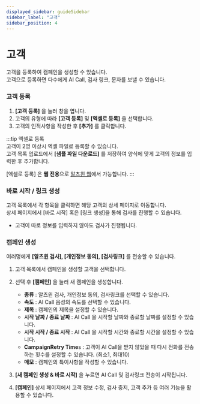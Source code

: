 ```yaml
---
displayed_sidebar: guideSidebar
sidebar_label: "고객"
sidebar_position: 4
---
```


# 고객

고객을 등록하여 캠페인을 생성할 수 있습니다.  
고객으로 등록하면 다수에게 AI Call, 검사 링크, 문자를 보낼 수 있습니다.  

### 고객 등록 

1. **[고객 등록]** 을 눌러 창을 엽니다. 
2. 고객의 유형에 따라 **[고객 등록]** 및 **[엑셀로 등록]** 을 선택합니다.
3. 고객의 인적사항을 작성한 후 **[추가]** 를 클릭합니다.  

:::tip 엑셀로 등록  
고객이 2명 이상시 엑셀 파일로 등록할 수 있습니다.  
고객 목록 업로드에서 **[샘플 파일 다운로드]** 를 저장하여 양식에 맞게 고객의 정보를 입력한 후 추가합니다.

[엑셀로 등록] 은 **웹 전용**으로 [알츠윈 웹](https://www.alzwin.com/)에서 가능합니다. 
:::


### 바로 시작 / 링크 생성

고객 목록에서 각 항목을 클릭하면 해당 고객의 상세 페이지로 이동합니다.  
상세 페이지에서 [바로 시작] 혹은 [링크 생성]을 통해 검사를 진행할 수 있습니다.

- 고객이 따로 정보를 입력하지 않아도 검사가 진행됩니다.


### 캠페인 생성  

여러명에게 **[알츠윈 검사], [개인정보 동의], [검사링크]** 를 전송할 수 있습니다.  

1. 고객 목록에서 캠페인을 생성할 고객을 선택합니다.
2. 선택 후 **[캠페인]** 을 눌러 새 캠페인을 생성합니다.
   
     - **종류** : 알츠윈 검사, 개인정보 동의, 검사링크를 선택할 수 있습니다.
     - **속도** : AI Call 음성의 속도를 선택할 수 있습니다.
     - **제목** : 캠페인의 제목을 설정할 수 있습니다.
     - **시작 날짜 / 종료 날짜** : AI Call 을 시작할 날짜와 종료할 날짜를 설정할 수 있습니다.
     - **시작 시작 / 종료 시작** : AI Call 을 시작할 시간와 종료할 시간을 설정할 수 있습니다.
     - **CampaignRetry Time**s : 고객이 AI Call을 받지 않았을 때 다시 전화를 전송하는 횟수를 설정할 수 있습니다.  (최소1, 최대10)
     - **메모** : 캠페인의 특이사항을 작성할 수 있습니다.
       
3. **[새 캠페인 생성 & 바로 시작]** 을 누르면 AI Call 및 검사링크 전송이 시작됩니다.

4. **[캠페인]** 상세 페이지에서 고객 정보 수정, 검사 중지, 고객 추가 등 여러 기능을 활용할 수 있습니다.    

